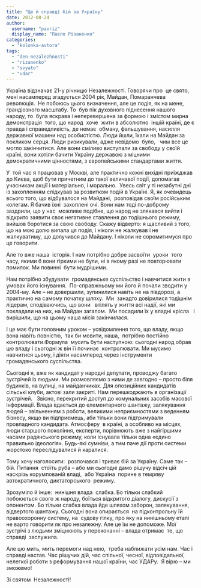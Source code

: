 ```yaml
---
title: "Це й справді бій за Україну"
date: 2012-08-24
author: 
  username: "pavriz"
  display_name: "Павло Різаненко"
categories: 
  - "kolonka-avtora"
tags: 
  - "den-nezalezhnosti"
  - "rizanenko"
  - "svyato"
  - "udar"
---
```


Україна відзначає 21-у річницю Незалежності. Говорячи про  це свято,  мені насамперед згадується 2004 рік, Майдан, Помаранчева революція.  Не побоюсь цього визначення, але це подія, як на мене, грандіозного масштабу. То  був пік духовного піднесення нашого народу, то  була яскрава і неперевершена за формою і змістом мирна демонстрація  того, що народ  хоче  жити в абсолютно  іншій країні, де є правда і справедливість, де немає  обману, фальшування, насилля державної машини над особистістю. Люди йшли, їхали на Майдан за  покликом серця. Люди ризикували, адже невідомо  було,   чим все це могло закінчитися. Але вони сміливо виступали за свободу у своїй країні, вони хотіли бачити Україну державою з міцними демократичними цінностями, з європейськими стандартами життя.

У  той час я працював у Москві, але практично кожні вихідні приїжджав до Києва, щоб бути причетним до такої величавої події, допомагав учасникам акції і матеріально, і морально.  Увесь світ у ті незабутні дні із захопленням слідкував за розвитком подій в Україні. Я, як очевидець всього того, що відбувалося на Майдані,  розповідав своїм російським колегам. Я бачив їхні  захоплені очі. Вони нам тоді по-доброму заздрили, що у нас  можливе подібне, що народ не злякався вийти і відкрито заявити своє негативне ставлення до тодішнього режиму, вийшов боротися за свою свободу. Скажу відверто: я щасливий з того, що на мою долю випала ця подія, і ніколи не жалкував і не жалкуватиму, що долучився до Майдану. І ніколи не соромитимуся про це говорити.

Але то вже наша  історія. І нам потрібно добре засвоїти  уроки  того часу, якими б вони гіркими не були, ні в якому разі не повторювати помилок. Ми повинні  бути мудрішими.

Нам потрібно збудувати  громадянське суспільство і навчитися жити в умовах його існування.  По-справжньому ми його й почали зводити у 2004-му. Але – не довершили, зупинилися навіть не на півдорозі, а практично на самому початку шляху.  Ми  занадто довірилися тодішнім лідерам, сподіваючись, що вони   втілять у життя всі надії, які ми покладали на них, на Майдан загалом.  Ми посадили їх у владні крісла   і вирішили, що на цьому наша місія закінчилася.

І це має бути головним уроком – усвідомлення того, що владу, якщо вона навіть повністю,  так би мовити, наша,  потрібно постійно контролювати.Формула  мусить бути наступною: сьогодні народ обрав цю владу і сьогодні ж він її починає  контролювати. Ми мусимо навчитися цьому, і діяти насамперед через інструменти громадянського суспільства.

Сьогодні я, вже як кандидат у народні депутати, проводжу багато зустрічей із людьми. Ми розмовляємо з ними де завгодно – просто біля будинків, на вулиці, на майданчиках. Для опозиційних кандидатів сільські клуби, актові зали закриті. Нам перешкоджають в організації  зустрічей.   Звісно, перекритий доступ до комунальних засобів масової інформації. Влада вдається до елементарного шантажу, залякування людей – звільненням з роботи, великими неприємностями з веденням бізнесу, якщо ви підприємець, аби тільки вони підтримували  провладного кандидата. Атмосферу  в країні, а особливо на місцях, люди старшого покоління, експерти, порівнюють вже з найгіршими часами радянського режиму, коли існувала тільки одна «єдино правильно ідеологія». Будь-які сумніви, а тим паче дії проти системи жорстоко переслідувалися й каралися.

Тому хочу наголосити:  розпочався і триває бій за Україну. Саме так – бій. Питання  стоїть руба – або ми сьогодні дамо рішучу відсіч цій наскрізь корумпованій владі,  або Україна  порине в темряву автократичного, диктаторського  режиму.

Зрозуміло й інше:  нинішня влада  слабка. Бо тільки слабкий побоюється свого ж народу, боїться відкритого діалогу, дискусії з опонентом. Бо тільки слабка влада йде шляхом заборон, залякування, відвертого шантажу. Сьогодні вона опирається  на підконтрольну їй  правоохоронну систему, на  судову гілку, про яку на нинішньому етапі не варто говорити як про незалежну. Але це їм не допоможе. Мої зустрічі з людьми зміцнюють у переконанні – влада отримає  те, що справді  заслужила.

Але цю мить, мить перемоги над нею,  треба наближати усім нам. Час і справді настав. Час рішучих дій, час спільної, чесної, відповідальної, нелегкої роботи з реформування нашої країни, час УДАРу.  Я вірю – ми зможемо!

Зі святом  Незалежності!
